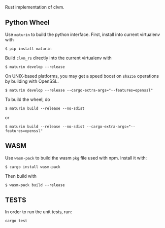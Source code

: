 Rust implementation of clvm.

Python Wheel
------------

Use `maturin` to build the python interface. First, install into current virtualenv with

```
$ pip install maturin
```

Build `clvm_rs` directly into the current virtualenv with

```
$ maturin develop --release
```

On UNIX-based platforms, you may get a speed boost on `sha256` operations by building
with OpenSSL.

```
$ maturin develop --release --cargo-extra-args="--features=openssl"
```


To build the wheel, do

```
$ maturin build --release --no-sdist
````

or

```
$ maturin build --release --no-sdist --cargo-extra-args="--features=openssl"
```


WASM
----

Use `wasm-pack` to build the wasm `pkg` file used with npm. Install it with:

```
$ cargo install wasm-pack
```

Then build with

```
$ wasm-pack build --release
```


TESTS
-----
In order to run the unit tests, run:

```
cargo test
```
